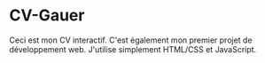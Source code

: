 # CV-Gauer

Ceci est mon CV interactif. C'est également mon premier projet de développement web. J'utilise simplement HTML/CSS et JavaScript.

